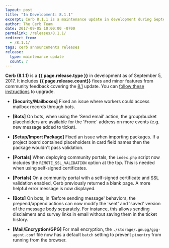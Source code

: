 ```yaml
---
layout: post
title: "In Development: 8.1.1"
excerpt: Cerb 8.1.1 is a maintenance update in development during September 2017 with 7 minor features and fixes from community feedback.
author: The Cerb Team
date: 2017-09-05 10:00:00 -0700
permalink: /releases/8.1.1/
redirect_from:
  - /8.1.1/
tags: cerb announcements releases
release:
  type: maintenance update
  count: 7
---
```


**Cerb (8.1.1)** is a **{{ page.release.type }}** in development as of September 5, 2017. It includes **{{ page.release.count}}** fixes and minor features from community feedback covering the [8.1](/releases/8.0/) update.  You can [follow these instructions](/docs/upgrading/) to upgrade.

* **[Security/Mailboxes]** Fixed an issue where workers could access mailbox records through bots.

* **[Bots]** On bots, when using the 'Send email' action, the group/bucket placeholders are available for the 'From:' address on more events (e.g. new message added to ticket).

* **[Setup/Import Package]** Fixed an issue when importing packages. If a project board contained placeholders in card field names then the package wouldn't pass validation.

* **[Portals]** When deploying community portals, the `index.php` script now includes the `REMOTE_SSL_VALIDATION` option at the top. This is needed when using self-signed certificates.

* **[Portals]** On a community portal with a self-signed certificate and SSL validation enabled, Cerb previously returned a blank page. A more helpful error message is now displayed.

* **[Bots]** On bots, in 'Before sending message' behaviors, the prepend/append actions can now modify the 'sent' and 'saved' version of the message body separately. For instance, this allows sending disclaimers and survey links in email without saving them in the ticket history.

* **[Mail/Encryption/GPG]** For mail encryption, the `./storage/.gnupg/gpg-agent.conf` file now has a default `batch` setting to prevent `pinentry` from running from the browser.